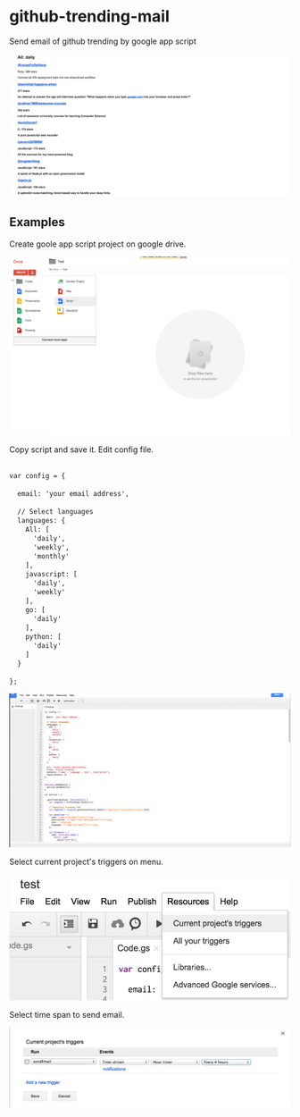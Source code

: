 # github-trending-mail

Send email of github trending by google app script

![result.png](https://github.com/takeharumikami/github-trending-mail/blob/master/img/result.png)

## Examples

Create goole app script project on google drive.

![create.png](https://github.com/takeharumikami/github-trending-mail/blob/master/img/create.png)

Copy script and save it.
Edit config file.

```

var config = {

  email: 'your email address',

  // Select languages
  languages: {
    All: [
      'daily',
      'weekly',
      'monthly'
    ],
    javascript: [
      'daily',
      'weekly'
    ],
    go: [
      'daily'
    ],
    python: [
      'daily'
    ]
  }

};

```

![save-script.png](https://github.com/takeharumikami/github-trending-mail/blob/master/img/save-script.png)

Select current project's triggers on menu.

![select-trigger.png](https://github.com/takeharumikami/github-trending-mail/blob/master/img/select-trigger.png)

Select time span to send email.

![select-trigger2.png](https://github.com/takeharumikami/github-trending-mail/blob/master/img/select-trigger2.png)

